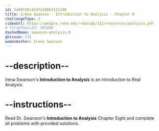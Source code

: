 ```yaml
---
id: 5a9d726c424fe3d0k3111108
title: Irena Swanson - Introduction to Analysis - Chapter 8
challengeType: 2
videoUrl: https://people.reed.edu/~davidp/112/resources/analysis.pdf
# forumTopicId: 301086
dashedName: swanson-analysis-8
ghissue: 171
womenAuthor: Irena Swanson
---
```


# --description--

Irena Swanson's __Introduction to Analysis__ is an introduction to Real Analysis.

# --instructions--

Read Dr. Swanson's __Introduction to Analysis__ Chapter Eight and complete all problems with provided solutions.